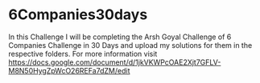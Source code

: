 # 6Companies30days
In this Challenge I will be completing the Arsh Goyal Challenge of 6 Companies Challenge in 30 Days and upload my solutions for them in the respective folders.
For more information visit https://docs.google.com/document/d/1jkVKWPcOAE2Xjt7GFLV-M8N50HygZpWcO26REFa7dZM/edit

